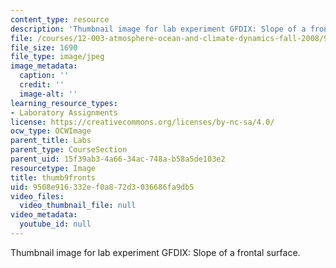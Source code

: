 ```yaml
---
content_type: resource
description: 'Thumbnail image for lab experiment GFDIX: Slope of a frontal surface.'
file: /courses/12-003-atmosphere-ocean-and-climate-dynamics-fall-2008/9508e916332ef0a872d3036686fa9db5_thumb9fronts.jpg
file_size: 1690
file_type: image/jpeg
image_metadata:
  caption: ''
  credit: ''
  image-alt: ''
learning_resource_types:
- Laboratory Assignments
license: https://creativecommons.org/licenses/by-nc-sa/4.0/
ocw_type: OCWImage
parent_title: Labs
parent_type: CourseSection
parent_uid: 15f39ab3-4a66-34ac-748a-b58a5de103e2
resourcetype: Image
title: thumb9fronts
uid: 9508e916-332e-f0a8-72d3-036686fa9db5
video_files:
  video_thumbnail_file: null
video_metadata:
  youtube_id: null
---
```

Thumbnail image for lab experiment GFDIX: Slope of a frontal surface.